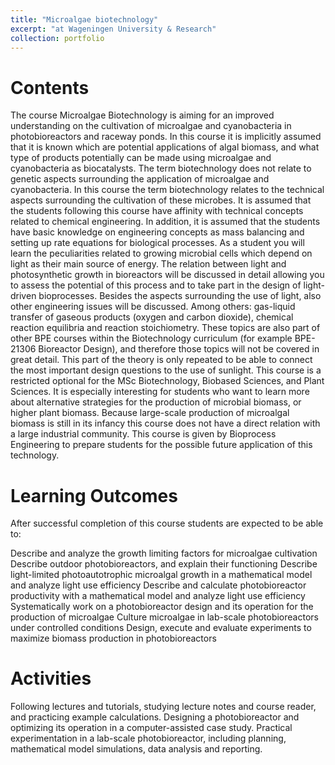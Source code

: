 ```yaml
---
title: "Microalgae biotechnology"
excerpt: "at Wageningen University & Research"
collection: portfolio
---
```


Contents
=====
The course Microalgae Biotechnology is aiming for an improved understanding on the cultivation of microalgae and cyanobacteria in photobioreactors and raceway ponds. In this course it is implicitly assumed that it is known which are potential applications of algal biomass, and what type of products potentially can be made using microalgae and cyanobacteria as biocatalysts. The term biotechnology does not relate to genetic aspects surrounding the application of microalgae and cyanobacteria. In this course the term biotechnology relates to the technical aspects surrounding the cultivation of these microbes. It is assumed that the students following this course have affinity with technical concepts related to chemical engineering. In addition, it is assumed that the students have basic knowledge on engineering concepts as mass balancing and setting up rate equations for biological processes.
As a student you will learn the peculiarities related to growing microbial cells which depend on light as their main source of energy. The relation between light and photosynthetic growth in bioreactors will be discussed in detail allowing you to assess the potential of this process and to take part in the design of light-driven bioprocesses. Besides the aspects surrounding the use of light, also other engineering issues will be discussed. Among others: gas-liquid transfer of gaseous products (oxygen and carbon dioxide), chemical reaction equilibria and reaction stoichiometry. These topics are also part of other BPE courses within the Biotechnology curriculum (for example BPE-21306 Bioreactor Design), and therefore those topics will not be covered in great detail. This part of the theory is only repeated to be able to connect the most important design questions to the use of sunlight.
This course is a restricted optional for the MSc Biotechnology, Biobased Sciences, and Plant Sciences. It is especially interesting for students who want to learn more about alternative strategies for the production of microbial biomass, or higher plant biomass. Because large-scale production of microalgal biomass is still in its infancy this course does not have a direct relation with a large industrial community. This course is given by Bioprocess Engineering to prepare students for the possible future application of this technology.

Learning Outcomes
=====
After successful completion of this course students are expected to be able to:

Describe and analyze the growth limiting factors for microalgae cultivation
Describe outdoor photobioreactors, and explain their functioning
Describe light-limited photoautotrophic microalgal growth in a mathematical model and analyze light use efficiency
Describe and calculate photobioreactor productivity with a mathematical model and analyze light use efficiency
Systematically work on a photobioreactor design and its operation for the production of microalgae
Culture microalgae in lab-scale photobioreactors under controlled conditions
Design, execute and evaluate experiments to maximize biomass production in photobioreactors

Activities
=====
Following lectures and tutorials, studying lecture notes and course reader, and practicing example calculations. Designing a photobioreactor and optimizing its operation in a computer-assisted case study. Practical experimentation in a lab-scale photobioreactor, including planning, mathematical model simulations, data analysis and reporting.